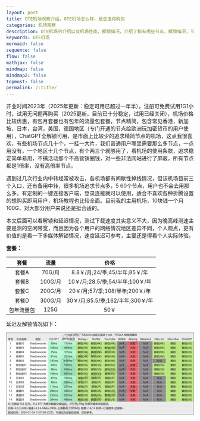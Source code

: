 ```yaml
---
layout: post
title: OTE机场观察介绍，OTE机场怎么样，是否值得购买
categories: 机场观察
description: OTE机场的介绍以及机场性能，解锁情况，介绍了都有哪些节点，解锁情况，节点的大概延迟情况等，机场价格比较优惠，有包月套餐也有包年的流量包套餐，节点精简，包含常见香港，新加坡，日本，台湾，美国，德国地区（专门开通的节点给欧洲玩加密货币的用户使用），ChatGPT全解锁可用，是市面上比较少的追求精简节点的机场
keywords: OTE机场
mermaid: false
sequence: false
flow: false
mathjax: false
mindmap: false
mindmap2: false
topmost: false
permalink: /:title/
---
```

开业时间2023年（2025年更新：稳定可用已超过一年半），注册可免费试用1G1小时，试用无问题再购买（2025更新，目前已十分稳定，试用已经关闭），机场价格比较优惠，有包月套餐也有包年的流量包套餐，节点精简，包含常见香港，新加坡，日本，台湾，美国，德国地区（专门开通的节点给欧洲玩加密货币的用户使用），ChatGPT全解锁可用，是市面上比较少的追求精简节点的机场，这点我很喜欢，有些机场节点几十个，一挂一大片，我们普通用户哪里需要那么多节点，一点用没有，一个地区十几个节点，有个两三个就够用了，看机场的使用条款，追求稳定简单易用，不搞活动那个不高营销圈钱，对一些非法网站进行了屏蔽，所有节点都是1倍率，没有高倍率节点。

遇到过几次行业内中转经常被攻击，各机场都有间歇性掉线情况，但该机场目前三个入口，还有备用中转，很多机场追求节点多，5 60个节点，用户也不会去用那么多。有定制的一键连接客户端，登录连接就可以使用，适合不喜欢各种折腾设置的想购买即用用户，机场教程也比较全面。目前我的主用机场，10块钱一个月100G，对大部分用户来说还是挺合适的。

本文后面可以看解锁和延迟情况，测试下载速度其实意义不大，因为晚高峰测速主要是测的空闲带宽，而且因为各个用户的网络情况地区差异不同，个人观点，更有价值的是看一下多媒体解锁情况，速度延迟可参考，主要还是得看个人实际体验。   

**套餐：**

套餐 |  流量 | 价格 
:-: |  :-: | :-: 
套餐A | 70G/月 |8.8￥/月;24/季;45/半年;85￥/年
套餐B | 100G/月 |10￥/月;28.5/季;54/半年;100￥/年
套餐C | 200G/月 |20￥/月;57/季;108/半年;200￥/年
套餐D | 300G/月|30￥/月;85.5/季;162/半年;300￥/年
包年流量包 | 125G |50￥

延迟及解锁情况如下：

 ![OTE](/images/posts/jichang/OTEunlock.jpg)

